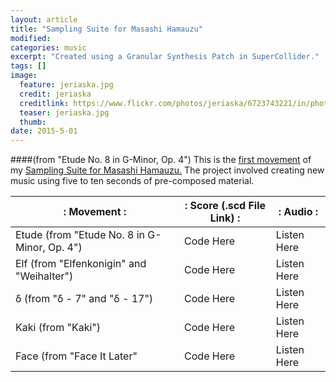 ```yaml
---
layout: article
title: "Sampling Suite for Masashi Hamauzu"
modified:
categories: music
excerpt: "Created using a Granular Synthesis Patch in SuperCollider."
tags: []
image:
  feature: jeriaska.jpg
  credit: jeriaska
  creditlink: https://www.flickr.com/photos/jeriaska/6723743221/in/photolist-bf9WBg-qCfBWh-7EcnjN-7Ecn79-7E8wgX-7EcmHY-7E8w8H-7E8wGF-7E8wV2-7E8wsT-7EcmUy-7EcmAs-7Ecnf9-7Ecnth-7E8wxz
  teaser: jeriaska.jpg
  thumb:
date: 2015-5-01
---
```

####(from "Etude No. 8 in G-Minor, Op. 4")
This is the [first movement](https://soundcloud.com/capybarrage-reilly/etude-from-etude-no-8-in-g-minor-op-4?in=capybarrage-reilly/sets/sampling-suite-for-masashi-1) of my [Sampling Suite for Masashi Hamauzu.](https://soundcloud.com/capybarrage-reilly/sets/sampling-suite-for-masashi-1)  The project involved creating new music using five to ten seconds of pre-composed material.


|: Movement :|: Score (.scd File Link) :|: Audio :|
|------------|---------------------------------|---------|
| Etude (from "Etude No. 8 in G-Minor, Op. 4") | Code Here | Listen Here |
| Elf (from "Elfenkonigin" and "Weihalter") | Code Here | Listen Here |
| δ (from "δ - 7" and "δ - 17") | Code Here | Listen Here |
| Kaki (from "Kaki") | Code Here | Listen Here |
| Face (from "Face It Later" | Code Here | Listen Here |
